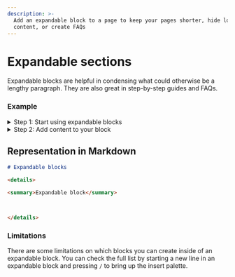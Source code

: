 ```yaml
---
description: >-
  Add an expandable block to a page to keep your pages shorter, hide longer
  content, or create FAQs
---
```


# Expandable sections

Expandable blocks are helpful in condensing what could otherwise be a lengthy paragraph. They are also great in step-by-step guides and FAQs.

### Example

<details>

<summary>Step 1: Start using expandable blocks</summary>

To add an expandable block hit `/` on an empty block, or click the `+` on the left of the editor, and select **Expandable**.

</details>

<details>

<summary>Step 2: Add content to your block</summary>

Once you’ve inserted an expandable block, you can add content to it — including lists and code blocks.

</details>

## Representation in Markdown

```markdown
# Expandable blocks

<details>

<summary>Expandable block</summary>



</details>
```

### Limitations

There are some limitations on which blocks you can create inside of an expandable block. You can check the full list by starting a new line in an expandable block and pressing `/` to bring up the insert palette.
